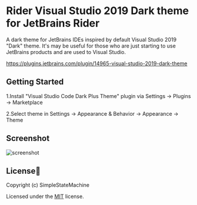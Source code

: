 # Rider Visual Studio 2019 Dark theme for JetBrains Rider
 A dark theme for JetBrains IDEs inspired by default Visual Studio 2019 "Dark" theme. It's may be useful for those who are just starting to use JetBrains products and are used to Visual Studio.
 
 https://plugins.jetbrains.com/plugin/14965-visual-studio-2019-dark-theme
 
## Getting Started

1.Install "Visual Studio Code Dark Plus Theme" plugin via Settings → Plugins → Marketplace

2.Select theme in Settings → Appearance & Behavior → Appearance → Theme

## Screenshot

![screenshot](https://github.com/RomanSoloweow/Rider-Visual-Studio-2019-Dark-Theme/blob/master/Screenshot.png)

## License📑

Copyright (c) SimpleStateMachine

Licensed under the [MIT](LICENSE) license.
